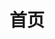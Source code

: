 ---
title: 首页
home: true
heroImage: image/i18n/zh/home.png
heroText: Augus
tagline: 文档练习
actions:
  - text: 进一步了解  >
    link: /home/
    type: primary
footer: <div>MIT Licensed | Made by <a href="https://github.com/DrAugus/" target="_blank">DrAugus</a></div><div>This page was generated by <a href="https://pages.github.com/" target="_blank">GitHub Pages</a>.</div>
footerHtml: true
navbar: false
---